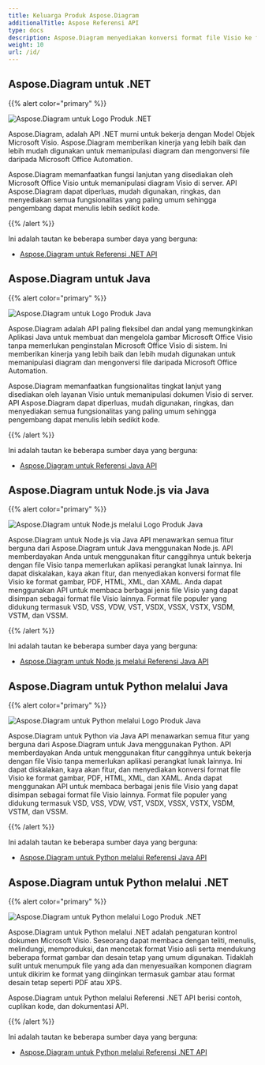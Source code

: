 ```yaml
---
title: Keluarga Produk Aspose.Diagram
additionalTitle: Aspose Referensi API
type: docs
description: Aspose.Diagram menyediakan konversi format file Visio ke format gambar, PDF, HTML, XML dan XAML. Format file populer yang didukung termasuk VSD, VSS, VDW, VST, VSDX, VSSX, VSTX, VSDM, VSTM, dan VSSM.
weight: 10
url: /id/
---
```

## Aspose.Diagram untuk .NET

{{% alert color="primary" %}} 

![Aspose.Diagram untuk Logo Produk .NET](../home_1.png)


Aspose.Diagram, adalah API .NET murni untuk bekerja dengan Model Objek Microsoft Visio. Aspose.Diagram memberikan kinerja yang lebih baik dan lebih mudah digunakan untuk memanipulasi diagram dan mengonversi file daripada Microsoft Office Automation.

Aspose.Diagram memanfaatkan fungsi lanjutan yang disediakan oleh Microsoft Office Visio untuk memanipulasi diagram Visio di server. API Aspose.Diagram dapat diperluas, mudah digunakan, ringkas, dan menyediakan semua fungsionalitas yang paling umum sehingga pengembang dapat menulis lebih sedikit kode.

{{% /alert %}} 

Ini adalah tautan ke beberapa sumber daya yang berguna:
- [Aspose.Diagram untuk Referensi .NET API](/diagram/id/net/)

## Aspose.Diagram untuk Java

{{% alert color="primary" %}} 

![Aspose.Diagram untuk Logo Produk Java](../home_2.png)

Aspose.Diagram adalah API paling fleksibel dan andal yang memungkinkan Aplikasi Java untuk membuat dan mengelola gambar Microsoft Office Visio tanpa memerlukan penginstalan Microsoft Office Visio di sistem. Ini memberikan kinerja yang lebih baik dan lebih mudah digunakan untuk memanipulasi diagram dan mengonversi file daripada Microsoft Office Automation.

Aspose.Diagram memanfaatkan fungsionalitas tingkat lanjut yang disediakan oleh layanan Visio untuk memanipulasi dokumen Visio di server. API Aspose.Diagram dapat diperluas, mudah digunakan, ringkas, dan menyediakan semua fungsionalitas yang paling umum sehingga pengembang dapat menulis lebih sedikit kode.

{{% /alert %}} 

Ini adalah tautan ke beberapa sumber daya yang berguna:
- [Aspose.Diagram untuk Referensi Java API](/diagram/java/)

## Aspose.Diagram untuk Node.js via Java

{{% alert color="primary" %}} 

![Aspose.Diagram untuk Node.js melalui Logo Produk Java](../home_3.png)

Aspose.Diagram untuk Node.js via Java API menawarkan semua fitur berguna dari Aspose.Diagram untuk Java menggunakan Node.js. API memberdayakan Anda untuk menggunakan fitur canggihnya untuk bekerja dengan file Visio tanpa memerlukan aplikasi perangkat lunak lainnya. Ini dapat diskalakan, kaya akan fitur, dan menyediakan konversi format file Visio ke format gambar, PDF, HTML, XML, dan XAML. Anda dapat menggunakan API untuk membaca berbagai jenis file Visio yang dapat disimpan sebagai format file Visio lainnya. Format file populer yang didukung termasuk VSD, VSS, VDW, VST, VSDX, VSSX, VSTX, VSDM, VSTM, dan VSSM.

{{% /alert %}} 

Ini adalah tautan ke beberapa sumber daya yang berguna:

- [Aspose.Diagram untuk Node.js melalui Referensi Java API](/diagram/nodejs/)

## Aspose.Diagram untuk Python melalui Java

{{% alert color="primary" %}} 

![Aspose.Diagram untuk Python melalui Logo Produk Java](../home_4.png)

Aspose.Diagram untuk Python via Java API menawarkan semua fitur yang berguna dari Aspose.Diagram untuk Java menggunakan Python. API memberdayakan Anda untuk menggunakan fitur canggihnya untuk bekerja dengan file Visio tanpa memerlukan aplikasi perangkat lunak lainnya. Ini dapat diskalakan, kaya akan fitur, dan menyediakan konversi format file Visio ke format gambar, PDF, HTML, XML, dan XAML. Anda dapat menggunakan API untuk membaca berbagai jenis file Visio yang dapat disimpan sebagai format file Visio lainnya. Format file populer yang didukung termasuk VSD, VSS, VDW, VST, VSDX, VSSX, VSTX, VSDM, VSTM, dan VSSM.

{{% /alert %}} 

Ini adalah tautan ke beberapa sumber daya yang berguna:
- [Aspose.Diagram untuk Python melalui Referensi Java API](/diagram/python-java/)

## Aspose.Diagram untuk Python melalui .NET

{{% alert color="primary" %}} 

![Aspose.Diagram untuk Python melalui Logo Produk .NET](../home_5.png)

Aspose.Diagram untuk Python melalui .NET adalah pengaturan kontrol dokumen Microsoft Visio. Seseorang dapat membaca dengan teliti, menulis, melindungi, memproduksi, dan mencetak format Visio asli serta mendukung beberapa format gambar dan desain tetap yang umum digunakan. Tidaklah sulit untuk menumpuk file yang ada dan menyesuaikan komponen diagram untuk dikirim ke format yang diinginkan termasuk gambar atau format desain tetap seperti PDF atau XPS.

Aspose.Diagram untuk Python melalui Referensi .NET API berisi contoh, cuplikan kode, dan dokumentasi API.

{{% /alert %}} 

Ini adalah tautan ke beberapa sumber daya yang berguna:
- [Aspose.Diagram untuk Python melalui Referensi .NET API](/diagram/python-net/) 
